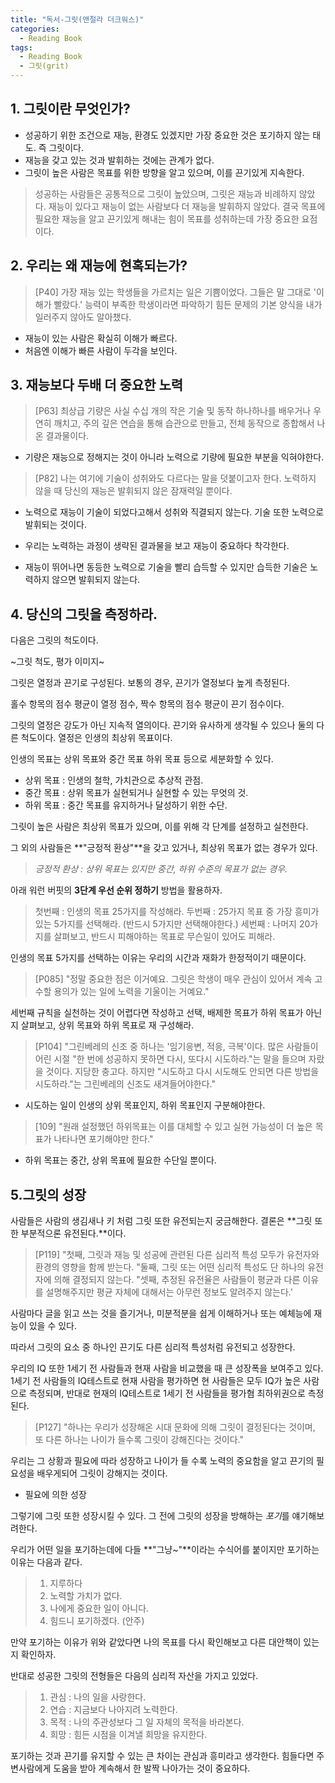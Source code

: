 ```yaml
---
title: "독서-그릿(앤절라 더크워스)"
categories:
  - Reading Book
tags:
  - Reading Book
  - 그릿(grit)
---
```


## 1. 그릿이란 무엇인가? 
- 성공하기 위한 조건으로 재능, 환경도 있겠지만 가장 중요한 것은 포기하지 않는 태도. 즉 그릿이다. 
- 재능을 갖고 있는 것과 발휘하는 것에는 관계가 없다.
- 그릿이 높은 사람은 목표를 위한 방향을 알고 있으며, 이를 끈기있게 지속한다.

> 성공하는 사람들은 공통적으로 그릿이 높았으며, 그릿은 재능과 비례하지 않았다.
> 재능이 있다고 재능이 없는 사람보다 더 재능을 발휘하지 않았다. 
> 결국 목표에 필요한 재능을 알고 끈기있게 해내는 힘이 목표를 성취하는데 가장 중요한 요점이다.

## 2. 우리는 왜 재능에 현혹되는가?
> [P40] 가장 재능 있는 학생들을 가르치는 일은 기쁨이었다. 그들은 말 그대로 '이해가 빨랐다.' 능력이 부족한 학생이라면 파악하기 힘든 문제의 기본 양식을 내가 일러주지 않아도 알아챘다.
- 재능이 있는 사람은 확실히 이해가 빠르다.
- 처음엔 이해가 빠른 사람이 두각을 보인다.

## 3. 재능보다 두배 더 중요한 노력
> [P63] 최상급 기량은 사실 수십 개의 작은 기술 및 동작 하나하나를 배우거나 우연히 깨치고, 주의 깊은 연습을 통해 습관으로 만들고, 전체 동작으로 종합해서 나온 결과물이다.
- 기량은 재능으로 정해지는 것이 아니라 노력으로 기량에 필요한 부분을 익혀야한다.

> [P82] 나는 여기에 기술이 성취와도 다르다는 말을 덧붙이고자 한다. 노력하지 않을 때 당신의 재능은 발휘되지 않은 잠재력일 뿐이다.
- 노력으로 재능이 기술이 되었다고해서 성취와 직결되지 않는다. 기술 또한 노력으로 발휘되는 것이다.

- 우리는 노력하는 과정이 생략된 결과물을 보고 재능이 중요하다 착각한다.
- 재능이 뛰어나면 동등한 노력으로 기술을 빨리 습득할 수 있지만 습득한 기술은 노력하지 않으면 발휘되지 않는다.


## 4. 당신의 그릿을 측정하라.
다음은 그릿의 척도이다. 

~그릿 척도, 평가 이미지~

그릿은 열정과 끈기로 구성된다. 보통의 경우, 끈기가 열정보다 높게 측정된다.

홀수 항목의 점수 평균이 열정 점수, 짝수 항목의 점수 평균이 끈기 점수이다.

그릿의 열정은 강도가 아닌 지속적 열의이다. 끈기와 유사하게 생각될 수 있으나 둘의 다른 척도이다.
열정은 인생의 최상위 목표이다. 

인생의 목표는 상위 목표와 중간 목표 하위 목표 등으로 세분화할 수 있다.
- 상위 목표 : 인생의 철학, 가치관으로 추상적 관점.
- 중간 목표 : 상위 목표가 실현되거나 실현할 수 있는 무엇의 것. 
- 하위 목표 : 중간 목표를 유지하거나 달성하기 위한 수단.

그릿이 높은 사람은 최상위 목표가 있으며, 이를 위해 각 단계를 설정하고 실천한다.

그 외의 사람들은 **"긍정적 환상"**을 갖고 있거나, 최상위 목표가 없는 경우가 있다.
> *긍정적 환상 : 상위 목표는 있지만 중간, 하위 수준의 목표가 없는 경우.*

아래 워런 버핏의 **3단계 우선 순위 정하기** 방법을 활용하자.
> 첫번째 : 인생의 목표 25가지를 작성해라. 
> 두번째 : 25가지 목표 중 가장 흥미가 있는 5가지를 선택해라. (반드시 5가지만 선택해야한다.)
> 세번째 : 나머지 20가지를 살펴보고, 반드시 피해야하는 목표로 무슨일이 있어도 피해라.

인생의 목표 5가지를 선택하는 이유는 우리의 시간과 재화가 한정적이기 때문이다.

> [P085] "정말 중요한 점은 이거예요. 그릿은 학생이 매우 관심이 있어서 계속 고수할 용의가 있는 일에 노력을 기울이는 거예요."

세번째 규칙을 실천하는 것이 어렵다면 작성하고 선택, 배제한 목표가 하위 목표가 아닌지 살펴보고, 상위 목표와 하위 목표로 재 구성해라.

> [P104] "그린베레의 신조 중 하나는 '임기응변, 적응, 극복'이다. 많은 사람들이 어린 시절 "한 번에 성공하지 못하면 다시, 또다시 시도하라."는 말을 들으며 자랐을 것이다. 지당한 충고다. 하지만 "시도하고 다시 시도해도 안되면 다른 방법을 시도하라."는 그린베레의 신조도 새겨들어야한다."

- 시도하는 일이 인생의 상위 목표인지, 하위 목표인지 구분해야한다.

> [109] "원래 설정했던 하위목표는 이를 대체할 수 있고 실현 가능성이 더 높은 목표가 나타나면 포기해야만 한다."

- 하위 목표는 중간, 상위 목표에 필요한 수단일 뿐이다.

## 5.그릿의 성장
사람들은 사람의 생김새나 키 처럼 그릿 또한 유전되는지 궁금해한다. 
결론은 **그릿 또한 부분적으론 유전된다.**이다.

> [P119] "첫째, 그릿과 재능 및 성공에 관련된 다른 심리적 특성 모두가 유전자와 환경의 영향을 함께 받는다. "둘째, 그릿 또는 어떤 심리적 특성도 단 하나의 유전자에 의해 결정되지 않는다. "셋째, 추정된 유전율은 사람들이 평균과 다른 이유를 설명해주지만 평균 자체에 대해서는 아무런 정보도 알려주지 않는다.'

사람마다 글을 읽고 쓰는 것을 즐기거나, 미분적분을 쉽게 이해하거나 또는 예체능에 재능이 있을 수 있다. 

따라서 그릿의 요소 중 하나인 끈기도 다른 심리적 특성처럼 유전되고 성장한다.

우리의 IQ 또한 1세기 전 사람들과 현재 사람을 비교했을 때 큰 성장폭을 보여주고 있다. 
1세기 전 사람들의 IQ테스트로 현재 사람을 평가하면 현 사람들은 모두 IQ가 높은 사람으로 측정되며,
반대로 현재의 IQ테스트로 1세기 전 사람들을 평가혐 최하위권으로 측정된다.

> [P127] "하나는 우리가 성장해온 시대 문화에 의해 그릿이 결정된다는 것이며, 또 다른 하나는 나이가 들수록 그릿이 강해진다는 것이다."

우리는 그 상황과 필요에 따라 성장하고 나이가 들 수록 노력의 중요함을 알고 끈기의 필요성을 배우게되어 그릿이 강해지는 것이다.
- 필요에 의한 성장

그렇기에 그릿 또한 성장시킬 수 있다.
그 전에 그릿의 성장을 방해하는 *포기*를 얘기해보려한다.

우리가 어떤 일을 포기하는데에 다들 **"그냥~"**이라는 수식어를 붙이지만 포기하는 이유는 다음과 같다.
> 1. 지루하다
> 2. 노력할 가치가 없다.
> 3. 나에게 중요한 일이 아니다.
> 4. 힘드니 포기하겠다. (안주)

만약 포기하는 이유가 위와 같았다면 나의 목표를 다시 확인해보고 다른 대안책이 있는지 확인하자.

반대로 성공한 그릿의 전형들은 다음의 심리적 자산을 가지고 있었다.
> 1. 관심 : 나의 일을 사랑한다.
> 2. 연습 : 지금보다 나아지려 노력한다.
> 3. 목적 : 나의 주관성보다 그 일 자체의 목적을 바라본다.
> 4. 희망 : 힘든 시점을 이겨낼 희망을 유지한다.

포기하는 것과 끈기를 유지할 수 있는 큰 차이는 관심과 흥미라고 생각한다. 
힘들다면 주변사람에게 도움을 받아 계속해서 한 발짝 나아가는 것이 중요하다.